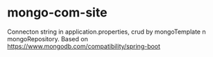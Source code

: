 # mongo-com-site
Connecton string in application.properties, crud by mongoTemplate n mongoRepository.
Based on
https://www.mongodb.com/compatibility/spring-boot

